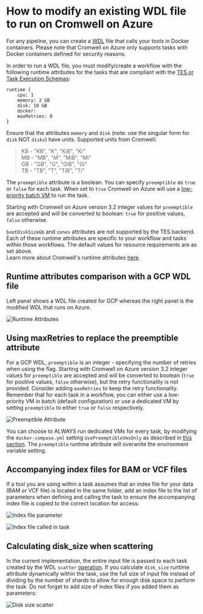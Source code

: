 # How to modify an existing WDL file to run on Cromwell on Azure

For any pipeline, you can create a [WDL](https://software.broadinstitute.org/wdl/) file that calls your tools in Docker containers. Please note that Cromwell on Azure only supports tasks with Docker containers defined for security reasons.<br/>

In order to run a WDL file, you must modify/create a workflow with the following runtime attributes for the tasks that are compliant with the [TES or Task Execution Schemas](https://cromwell.readthedocs.io/en/develop/backends/TES/):

```
runtime {
    cpu: 1
    memory: 2 GB
    disk: 10 GB
    docker:
    maxRetries: 0
}
```
Ensure that the attributes `memory` and `disk` (note: use the singular form for `disk` NOT `disks`) have units. Supported units from Cromwell:

> KB - "KB", "K", "KiB", "Ki"<br/>
> MB - "MB", "M", "MiB", "Mi"<br/>
> GB - "GB", "G", "GiB", "Gi"<br/>
> TB - "TB", "T", "TiB", "Ti"<br/>

The `preemptible` attribute is a boolean. You can specify `preemptible` as `true` or `false` for each task. When set to `true` Cromwell on Azure will use a [low-priority batch VM](https://docs.microsoft.com/en-us/azure/batch/batch-low-pri-vms#use-cases-for-low-priority-vms) to run the task.<br/>

Starting with Cromwell on Azure version 3.2 integer values for `preemptible` are accepted and will be converted to boolean: `true` for positive values, `false` otherwise.<br/>

`bootDiskSizeGb` and `zones` attributes are not supported by the TES backend.<br/>
Each of these runtime attributes are specific to your workflow and tasks within those workflows. The default values for resource requirements are as set above.<br/>
Learn more about Cromwell's runtime attributes [here](https://cromwell.readthedocs.io/en/develop/RuntimeAttributes).

## Runtime attributes comparison with a GCP WDL file

Left panel shows a WDL file created for GCP whereas the right panel is the modified WDL that runs on Azure.


![Runtime Attributes](/docs/screenshots/runtime.PNG)


## Using maxRetries to replace the preemptible attribute

For a GCP WDL, `preemptible` is an integer - specifying the number of retries when using the flag. Starting with Cromwell on Azure version 3.2 integer values for `preemptible` are accepted and will be converted to boolean (`true` for positive values, `false` otherwise), but the retry functionality is not provided. Consider adding `maxRetries` to keep the retry functionality. Remember that for each task in a workflow, you can either use a low-priority VM in batch (default configuration) or use a dedicated VM by setting `preemptible` to either `true` or `false` respectively.


![Preemptible Attribute](/docs/screenshots/preemptible.PNG)

You can choose to ALWAYS run dedicated VMs for every task, by modifying the `docker-compose.yml` setting `UsePreemptibleVmsOnly` as described in [this section](/docs/troubleshooting-guide.md/#How-can-I-configure-my-Cromwell-on-Azure-instance-to-use-dedicated-Batch-VMs-to-avoid-getting-preempted?). The `preemptible` runtime attribute will overwrite the environment variable setting.

## Accompanying index files for BAM or VCF files

If a tool you are using within a task assumes that an index file for your data (BAM or VCF file) is located in the same folder, add an index file to the list of parameters when defining and calling the task to ensure the accompanying index file is copied to the correct location for access:


![Index file parameter](/docs/screenshots/index_1.PNG) 


![Index file called in task](/docs/screenshots/index_2.PNG)


## Calculating disk_size when scattering

In the current implementation, the entire input file is passed to each task created by the WDL `scatter` [operation](https://support.terra.bio/hc/en-us/articles/360037128572?id=6716). If you calculate `disk_size` runtime attribute dynamically within the task, use the full size of input file instead of dividing by the number of shards to allow for enough disk space to perform the task. Do not forget to add size of index files if you added them as parameters:


![Disk size scatter](/docs/screenshots/disk_size_scatter.PNG)
